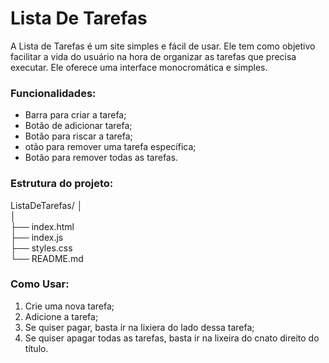 # Lista De Tarefas 
A Lista de Tarefas é um site simples e fácil de usar. Ele tem como objetivo facilitar a vida do usuário na hora de organizar as tarefas que precisa executar. Ele oferece uma interface monocromática e simples.

### Funcionalidades:

- Barra para criar a tarefa;
- Botão de adicionar tarefa;
- Botão para riscar a tarefa;
- otão para remover uma tarefa específica;
- Botão para remover todas as tarefas.

### Estrutura do projeto:

ListaDeTarefas/
│  
│     
├── index.html         
├── index.js          
├── styles.css         
└── README.md  

### Como Usar:

1. Crie uma nova tarefa;
2. Adicione a tarefa;
3. Se quiser pagar, basta ir na lixiera do lado dessa tarefa;
4. Se quiser apagar todas as tarefas, basta ir na lixeira do cnato direito do título.




